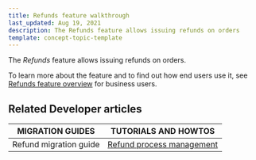 ```yaml
---
title: Refunds feature walkthrough
last_updated: Aug 19, 2021
description: The Refunds feature allows issuing refunds on orders
template: concept-topic-template
---
```


The _Refunds_ feature allows issuing refunds on orders.


To learn more about the feature and to find out how end users use it, see [Refunds feature overview](/docs/scos/user/features/{{page.version}}/refunds-feature-overview.html) for business users.


## Related Developer articles

| MIGRATION GUIDES | TUTORIALS AND HOWTOS |
|---------|---------|
| Refund migration guide | [Refund process management](/docs/scos/dev/back-end-development/data-manipulation/datapayload-conversion/refund-process-management.html) |
